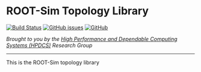 # ROOT-Sim Topology Library

[![Build Status](https://github.com/ROOT-Sim/cROOT-Sim/workflows/ROOT-Sim%20core%20CI/badge.svg)](https://github.com/ROOT-Sim/cROOT-Sim/actions)
[![GitHub issues](https://img.shields.io/github/issues/ROOT-Sim/cROOT-Sim)](https://github.com/ROOT-Sim/cROOT-Sim/issues)
[![GitHub](https://img.shields.io/github/license/ROOT-Sim/cROOT-Sim)](https://github.com/ROOT-Sim/cROOT-Sim/blob/master/COPYING)

*Brought to you by the [High Performance and Dependable Computing Systems (HPDCS)](https://hpdcs.github.io/) Research Group*

----------------------------------------------------------------------------------------

This is the ROOT-Sim topology library
